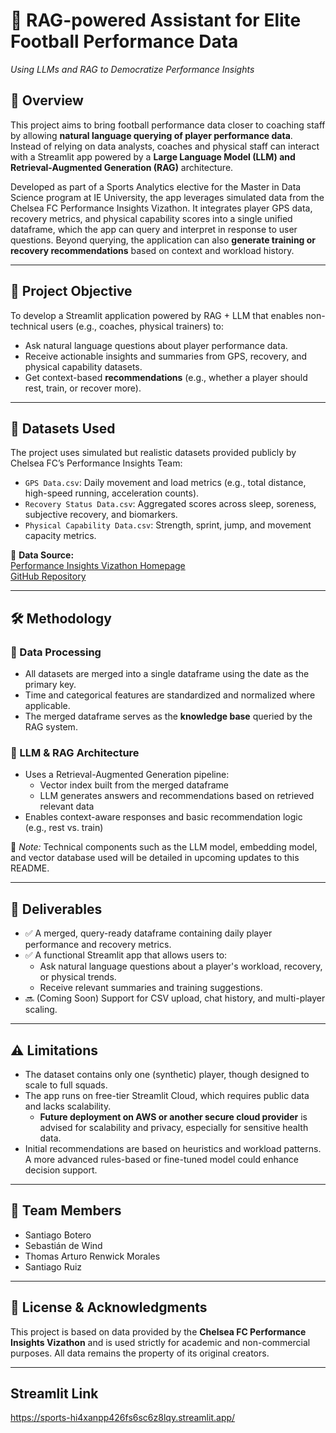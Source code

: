 # 🧠 RAG-powered Assistant for Elite Football Performance Data

*Using LLMs and RAG to Democratize Performance Insights*

## 📘 Overview

This project aims to bring football performance data closer to coaching staff by allowing **natural language querying of player performance data**. Instead of relying on data analysts, coaches and physical staff can interact with a Streamlit app powered by a **Large Language Model (LLM) and Retrieval-Augmented Generation (RAG)** architecture.

Developed as part of a Sports Analytics elective for the Master in Data Science program at IE University, the app leverages simulated data from the Chelsea FC Performance Insights Vizathon. It integrates player GPS data, recovery metrics, and physical capability scores into a single unified dataframe, which the app can query and interpret in response to user questions. Beyond querying, the application can also **generate training or recovery recommendations** based on context and workload history.

---

## 🎯 Project Objective

To develop a Streamlit application powered by RAG + LLM that enables non-technical users (e.g., coaches, physical trainers) to:

- Ask natural language questions about player performance data.
- Receive actionable insights and summaries from GPS, recovery, and physical capability datasets.
- Get context-based **recommendations** (e.g., whether a player should rest, train, or recover more).

---

## 📂 Datasets Used

The project uses simulated but realistic datasets provided publicly by Chelsea FC’s Performance Insights Team:

- `GPS Data.csv`: Daily movement and load metrics (e.g., total distance, high-speed running, acceleration counts).
- `Recovery Status Data.csv`: Aggregated scores across sleep, soreness, subjective recovery, and biomarkers.
- `Physical Capability Data.csv`: Strength, sprint, jump, and movement capacity metrics.

📌 **Data Source:**  
[Performance Insights Vizathon Homepage](https://chelsea-fc-performance-insights.github.io/Competition/#data)  
[GitHub Repository](https://github.com/Chelsea-Fc-Performance-Insights/Competition)

---

## 🛠️ Methodology

### 🔧 Data Processing

- All datasets are merged into a single dataframe using the date as the primary key.
- Time and categorical features are standardized and normalized where applicable.
- The merged dataframe serves as the **knowledge base** queried by the RAG system.

### 🤖 LLM & RAG Architecture

- Uses a Retrieval-Augmented Generation pipeline:
  - Vector index built from the merged dataframe
  - LLM generates answers and recommendations based on retrieved relevant data
- Enables context-aware responses and basic recommendation logic (e.g., rest vs. train)

🧠 *Note:* Technical components such as the LLM model, embedding model, and vector database used will be detailed in upcoming updates to this README.

---

## 🚀 Deliverables

- ✅ A merged, query-ready dataframe containing daily player performance and recovery metrics.
- ✅ A functional Streamlit app that allows users to:
  - Ask natural language questions about a player's workload, recovery, or physical trends.
  - Receive relevant summaries and training suggestions.
- 🔜 (Coming Soon) Support for CSV upload, chat history, and multi-player scaling.

---

## ⚠️ Limitations

- The dataset contains only one (synthetic) player, though designed to scale to full squads.
- The app runs on free-tier Streamlit Cloud, which requires public data and lacks scalability.
  - **Future deployment on AWS or another secure cloud provider** is advised for scalability and privacy, especially for sensitive health data.
- Initial recommendations are based on heuristics and workload patterns. A more advanced rules-based or fine-tuned model could enhance decision support.

---

## 👥 Team Members

- Santiago Botero  
- Sebastián de Wind  
- Thomas Arturo Renwick Morales  
- Santiago Ruiz  

---

## 📄 License & Acknowledgments

This project is based on data provided by the **Chelsea FC Performance Insights Vizathon** and is used strictly for academic and non-commercial purposes. All data remains the property of its original creators.

---

## Streamlit Link

https://sports-hi4xanpp426fs6sc6z8lqy.streamlit.app/

